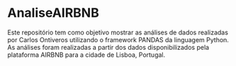 # AnaliseAIRBNB
Este repositório tem como objetivo mostrar as análises de dados realizadas por Carlos Ontiveros utilizando o framework PANDAS da linguagem Python. As análises foram realizadas a partir dos dados disponibilizados pela plataforma AIRBNB para a cidade de Lisboa, Portugal.
